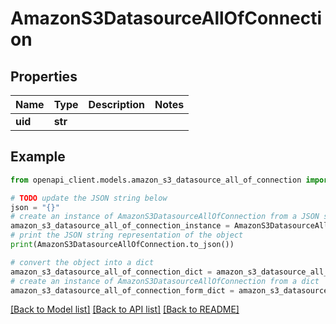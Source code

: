 # AmazonS3DatasourceAllOfConnection


## Properties

Name | Type | Description | Notes
------------ | ------------- | ------------- | -------------
**uid** | **str** |  | 

## Example

```python
from openapi_client.models.amazon_s3_datasource_all_of_connection import AmazonS3DatasourceAllOfConnection

# TODO update the JSON string below
json = "{}"
# create an instance of AmazonS3DatasourceAllOfConnection from a JSON string
amazon_s3_datasource_all_of_connection_instance = AmazonS3DatasourceAllOfConnection.from_json(json)
# print the JSON string representation of the object
print(AmazonS3DatasourceAllOfConnection.to_json())

# convert the object into a dict
amazon_s3_datasource_all_of_connection_dict = amazon_s3_datasource_all_of_connection_instance.to_dict()
# create an instance of AmazonS3DatasourceAllOfConnection from a dict
amazon_s3_datasource_all_of_connection_form_dict = amazon_s3_datasource_all_of_connection.from_dict(amazon_s3_datasource_all_of_connection_dict)
```
[[Back to Model list]](../README.md#documentation-for-models) [[Back to API list]](../README.md#documentation-for-api-endpoints) [[Back to README]](../README.md)


